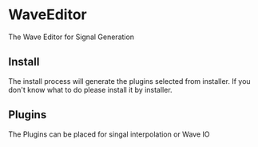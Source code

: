 # WaveEditor

The Wave Editor for Signal Generation

## Install
The install process will generate the plugins selected from installer.
If you don't know what to do please install it by installer.

## Plugins
The Plugins can be placed for singal interpolation or Wave IO
